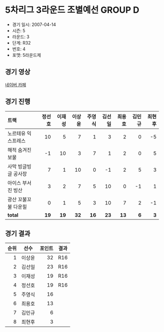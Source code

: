 # 5차리그 3라운드 조별예선 GROUP D

- 경기 일시: 2007-04-14
- 시즌: 5
- 라운드: 3
- 단계: R32
- 번호: 4
- 포맷: 5라운드제





## 경기 영상
[네이버 카페](https://cafe.naver.com/leaguekart/78)

## 경기 진행

| 트랙 | 정선호 | 이재성 | 이상윤 | 주영식 | 김선일 | 최용호 | 김민규 | 최현후 |
|:---|---:|---:|---:|---:|---:|---:|---:|---:|
| 노르테유 익스프레스 | 10 | 5 | 7 | 1 | 3 | 2 | 0 | -5 |
| 해적 숨겨진 보물 | -1 | 10 | 3 | 7 | 1 | 2 | 0 | 5 |
| 사막 빙글빙글 공사장 | 7 | 1 | 10 | 0 | -1 | 2 | 5 | 3 |
| 아이스 부서진 빙산 | 3 | 2 | 7 | 5 | 10 | 0 | -1 | 1 |
| 광산 꼬불꼬불 다운힐 | 0 | 1 | 5 | 3 | 10 | 7 | 2 | -1 |
| __total__ | __19__ | __19__ | __32__ | __16__ | __23__ | __13__ | __6__ | __3__ |




## 경기 결과

| 순위 | 선수 | 포인트 | 결과 |
|---:|:---:|---:|:---:|
| 1 | 이상윤 | 32 | R16 |
| 2 | 김선일 | 23 | R16 |
| 3 | 이재성 | 19 | R16 |
| 4 | 정선호 | 19 | R16 |
| 5 | 주영식 | 16 |  |
| 6 | 최용호 | 13 |  |
| 7 | 김민규 | 6 |  |
| 8 | 최현후 | 3 |  |

